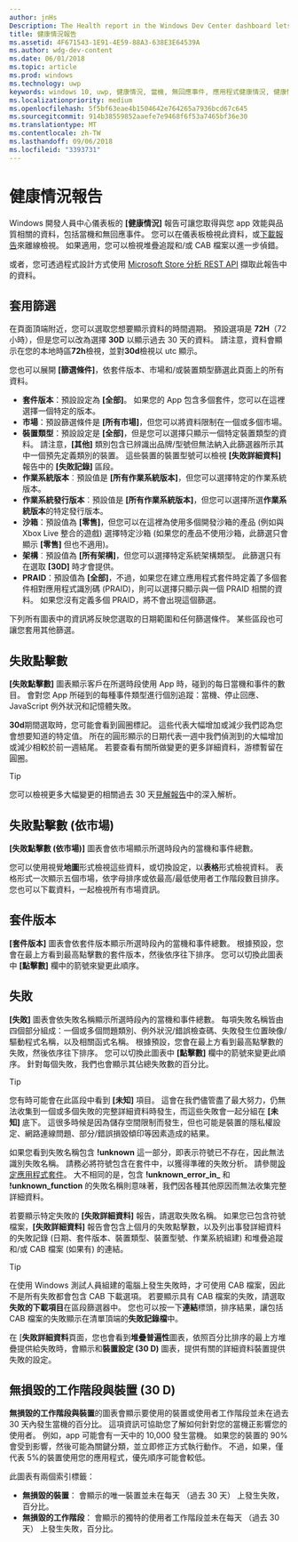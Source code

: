 ```yaml
---
author: jnHs
Description: The Health report in the Windows Dev Center dashboard lets you get data related to the performance and quality of your app, including crashes and unresponsive events.
title: 健康情況報告
ms.assetid: 4F671543-1E91-4E59-88A3-638E3E64539A
ms.author: wdg-dev-content
ms.date: 06/01/2018
ms.topic: article
ms.prod: windows
ms.technology: uwp
keywords: windows 10, uwp, 健康情況, 當機, 無回應事件, 應用程式健康情況, 健康情況資料, 堆疊追蹤, cab 檔案, 失敗, 失效, pdb, 符號
ms.localizationpriority: medium
ms.openlocfilehash: 5f5bf63eae4b1504642e764265a7936bcd67c645
ms.sourcegitcommit: 914b38559852aaefe7e9468f6f53a7465bf36e30
ms.translationtype: MT
ms.contentlocale: zh-TW
ms.lasthandoff: 09/06/2018
ms.locfileid: "3393731"
---
```

# <a name="health-report"></a>健康情況報告

Windows 開發人員中心儀表板的 **\[健康情況\]** 報告可讓您取得與您 app 效能與品質相關的資料，包括當機和無回應事件。 您可以在儀表板檢視此資料，或[下載報告](download-analytic-reports.md)來離線檢視。 如果適用，您可以檢視堆疊追蹤和/或 CAB 檔案以進一步偵錯。

或者，您可透過程式設計方式使用 [Microsoft Store 分析 REST API](../monetize/access-analytics-data-using-windows-store-services.md) 擷取此報告中的資料。


## <a name="apply-filters"></a>套用篩選

在頁面頂端附近，您可以選取您想要顯示資料的時間週期。 預設選項是 **72H**（72 小時），但是您可以改為選擇 **30D** 以顯示過去 30 天的資料。 請注意，資料會顯示在您的本地時區**72h**檢視，並對**30d**檢視以 utc 顯示。

您也可以展開 **\[篩選條件\]**，依套件版本、市場和/或裝置類型篩選此頁面上的所有資料。

-   **套件版本**：預設設定為 **\[全部\]**。 如果您的 App 包含多個套件，您可以在這裡選擇一個特定的版本。
-   **市場**：預設篩選條件是 **\[所有市場\]**，但您可以將資料限制在一個或多個市場。
-   **裝置類型**：預設設定是 **\[全部\]**，但是您可以選擇只顯示一個特定裝置類型的資料。 請注意，**\[其他\]** 類別包含已辨識出品牌/型號但無法納入此篩選器所示其中一個預先定義類別的裝置。 這些裝置的裝置型號可以檢視 **\[失敗詳細資料\]** 報告中的 **\[失敗記錄\]** 區段。  
-   **作業系統版本**︰預設值是 **\[所有作業系統版本\]**，但您可以選擇特定的作業系統版本。
-   **作業系統發行版本**︰預設值是 **\[所有作業系統版本\]**，但您可以選擇所選**作業系統版本**的特定發行版本。
-   **沙箱**：預設值為 **\[零售\]**，但您可以在這裡為使用多個開發沙箱的產品 (例如與 Xbox Live 整合的遊戲) 選擇特定沙箱 (如果您的產品不使用沙箱，此篩選只會顯示 **\[零售\]** 但也不適用)。
-   **架構**︰預設值為 **\[所有架構\]**，但您可以選擇特定系統架構類型。 此篩選只有在選取 **\[30D\]** 時才會提供。
-   **PRAID**：預設值為 **\[全部\]**，不過，如果您在建立應用程式套件時定義了多個套件相對應用程式識別碼 (PRAID)，則可以選擇只顯示與一個 PRAID 相關的資料。 如果您沒有定義多個 PRAID，將不會出現這個篩選。

下列所有圖表中的資訊將反映您選取的日期範圍和任何篩選條件。 某些區段也可讓您套用其他篩選。


## <a name="failure-hits"></a>失敗點擊數

**\[失敗點擊數\]** 圖表顯示客戶在所選時段使用 App 時，碰到的每日當機和事件的數目。 會對您 App 所碰到的每種事件類型進行個別追蹤：當機、停止回應、JavaScript 例外狀況和記憶體失敗。

**30d**期間選取時，您可能會看到圓圈標記。 這些代表大幅增加或減少我們認為您會想要知道的特定值。 所在的圓形顯示的日期代表一週中我們偵測到的大幅增加或減少相較於前一週結尾。 若要查看有關所做變更的更多詳細資料，游標暫留在圓圈。  

> [!TIP]
> 您可以檢視更多大幅變更的相關過去 30 天[見解報告](insights-report.md)中的深入解析。

## <a name="failure-hits-by-market"></a>失敗點擊數 (依市場)

**\[失敗點擊數 (依市場)\]** 圖表會依市場顯示所選時段內的當機和事件總數。

您可以使用視覺**地圖**形式檢視這些資料，或切換設定，以**表格**形式檢視資料。 表格形式一次顯示五個市場，依字母排序或依最高/最低使用者工作階段數目排序。 您也可以下載資料，一起檢視所有市場資訊。


## <a name="package-version"></a>套件版本

**\[套件版本\]** 圖表會依套件版本顯示所選時段內的當機和事件總數。 根據預設，您會在最上方看到最高點擊數的套件版本，然後依序往下排序。 您可以切換此圖表中 **\[點擊數\]** 欄中的箭號來變更此順序。

## <a name="failures"></a>失敗

**\[失敗\]** 圖表會依失敗名稱顯示所選時段內的當機和事件總數。 每項失敗名稱皆由四個部分組成：一個或多個問題類別、例外狀況/錯誤檢查碼、失敗發生位置映像/驅動程式名稱，以及相關函式名稱。 根據預設，您會在最上方看到最高點擊數的失敗，然後依序往下排序。 您可以切換此圖表中 **\[點擊數\]** 欄中的箭號來變更此順序。 針對每個失敗，我們也會顯示其佔總失敗數的百分比。

> [!TIP]
> 您有時可能會在此區段中看到 **\[未知\]** 項目。 這會在我們儘管盡了最大努力，仍無法收集到一個或多個失敗的完整詳細資料時發生，而這些失敗會一起分組在 **\[未知\]** 底下。 這很多時候是因為儲存空間限制而發生，但也可能是裝置的隱私權設定、網路連線問題、部分/錯誤損毀傾印等因素造成的結果。
>
> 如果您看到失敗名稱包含 **!unknown** 這一部分，即表示符號已不存在，因此無法識別失敗名稱。 請務必將符號包含在套件中，以獲得準確的失敗分析。 請參閱[設定應用程式套件](../packaging/packaging-uwp-apps.md#configure-an-app-package)。 大不相同的是，包含 **!unknown_error_in_** 和 **!unknown_function** 的失敗名稱則意味著，我們因各種其他原因而無法收集完整詳細資料。

若要顯示特定失敗的 **\[失敗詳細資料\]** 報告，請選取失敗名稱。 如果您已包含符號檔案，**\[失敗詳細資料\]** 報告會包含上個月的失敗點擊數，以及列出事發詳細資料的失敗記錄 (日期、套件版本、裝置類型、裝置型號、作業系統組建) 和堆疊追蹤和/或 CAB 檔案 (如果有) 的連結。

> [!TIP]
> 在使用 Windows 測試人員組建的電腦上發生失敗時，才可使用 CAB 檔案，因此不是所有失敗都會包含 CAB 下載選項。 若要顯示具有 CAB 檔案的失敗，請選取**失敗的下載項目**在區段篩選器中。 您也可以按一下**連結**標頭，排序結果，讓包括 CAB 檔案的失敗顯示在清單頂端的**失敗記錄檔**中。

在 [**失敗詳細資料**頁面，您也會看到**堆疊普遍性**圖表，依照百分比排序的最上方堆疊提供給失敗時，會顯示和**裝置設定 (30 D)** 圖表，提供有關的詳細資料裝置提供失敗的設定。 


## <a name="crash-free-sessions-and-devices-30d"></a>無損毀的工作階段與裝置 (30 D)

**無損毀的工作階段與裝置**的圖表會顯示要使用的裝置或使用者工作階段並未在過去 30 天內發生當機的百分比。 這項資訊可協助您了解如何針對您的當機正影響您的使用者。 例如，app 可能會有一天中的 10,000 發生當機。 如果您的裝置的 90%會受到影響，然後可能為關鍵分類，並立即修正方式執行動作。 不過，如果，僅代表 5%的裝置使用您的應用程式，優先順序可能會較低。

此圖表有兩個索引標籤：
- **無損毀的裝置**： 會顯示的唯一裝置並未在每天 （過去 30 天） 上發生失敗，百分比。
- **無損毀的工作階段**： 會顯示的獨特的使用者工作階段並未在每天 （過去 30 天） 上發生失敗，百分比。


 

 
